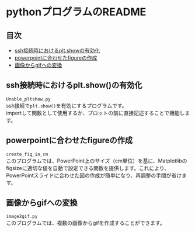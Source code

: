 # pythonプログラムのREADME

## 目次
- [ssh接続時におけるplt.showの有効化](#unable_pltshow)
- [powerpointに合わせたfigureの作成](#create_fig_in_cm)
- [画像からgifへの変換](#image2gif)

## ssh接続時におけるplt.show()の有効化 <a name="unable_pltshow"></a>  
``Unable_pltshow.py``   
ssh接続で``plt.show()``を有効にするプログラムです。  
importして関数として使用するか、プロットの前に直接記述することで機能します。

## powerpointに合わせたfigureの作成 <a name="create_fig_in_cm"></a>  
``create_fig_in_cm``  
このプログラムでは、PowerPoint上のサイズ（cm単位）を基に、Matplotlibのfigsizeに適切な値を自動で設定できる関数を提供します。これにより、PowerPointスライドに合わせた図の作成が簡単になり、再調整の手間が省けます。

## 画像からgifへの変換 <a name="image2gif"></a>  
``image2gif.py``  
このプログラムでは、複数の画像からgifを作成することができます。
